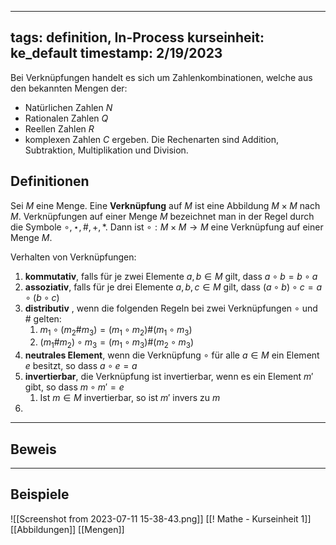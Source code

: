 

---
tags: definition, In-Process
kurseinheit: ke_default
timestamp: 2/19/2023
---

Bei Verknüpfungen handelt es sich um Zahlenkombinationen, welche aus den bekannten Mengen der:
- Natürlichen Zahlen $N$
- Rationalen Zahlen $Q$
- Reellen Zahlen $R$
- komplexen Zahlen $C$
ergeben. Die Rechenarten sind Addition, Subtraktion, Multiplikation und Division.

## Definitionen
Sei $M$ eine Menge.
Eine **Verknüpfung** auf $M$ ist eine Abbildung $M \times M$ nach $M$.
Verknüpfungen auf einer Menge $M$ bezeichnet man in der Regel durch die Symbole $\circ, \star, \#, + , *$. 
Dann ist $\circ : M \times M \rightarrow M$ eine Verknüpfung auf einer Menge $M$.

Verhalten von Verknüpfungen:
1. **kommutativ**, falls für je zwei Elemente $a,b \in M$ gilt, dass $a \circ b = b \circ a$
2. **assoziativ**, falls für je drei Elemente $a,b,c \in M$ gilt, dass $(a \circ b)\circ c = a \circ (b \circ c)$
3. **distributiv** , wenn die folgenden Regeln bei zwei Verknüpfungen $\circ$ und $\#$ gelten:
	1. $m_{1} \circ (m_{2} \# m_{3}) = (m_{1} \circ m_{2})\#(m_{1} \circ m_{3})$
	2. $(m_{1} \# m_{2}) \circ m_{3} = (m_{1} \circ m_{3})\#(m_{2} \circ m_{3})$
4. **neutrales Element**, wenn die Verknüpfung $\circ$ für alle $a \in M$ ein Element $e$ besitzt, so dass $a \circ e = a$
5. **invertierbar**, die Verknüpfung ist invertierbar, wenn es ein Element $m'$ gibt, so dass $m \circ m' = e$
	1. Ist $m \in M$ invertierbar, so ist $m'$ invers zu $m$
6. 


***
## Beweis

***
## Beispiele

![[Screenshot from 2023-07-11 15-38-43.png]]
[[! Mathe - Kurseinheit 1]]
[[Abbildungen]]
[[Mengen]]